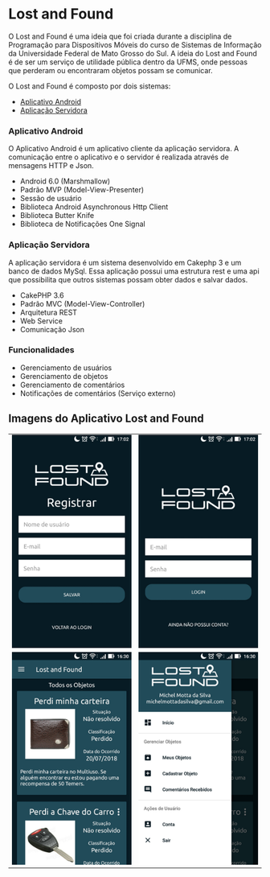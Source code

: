 # Lost and Found

O Lost and Found é uma ideia que foi criada durante a disciplina de Programação para Dispositivos Móveis do curso de Sistemas de Informação da Universidade Federal de Mato Grosso do Sul. A ideia do Lost and Found é de ser um serviço de utilidade pública dentro da UFMS, onde pessoas que perderam ou encontraram objetos possam se comunicar.

O Lost and Found é composto por dois sistemas:

* [Aplicativo Android](https://github.com/michelmotta/monitoring_system/tree/master/subsistema_android)
* [Aplicação Servidora](https://github.com/michelmotta/monitoring_system/tree/master/subsistema_arduino)


### Aplicativo Android

O Aplicativo Android é um aplicativo cliente da aplicação servidora. A comunicação entre o aplicativo e o servidor é realizada através de mensagens HTTP e Json.

* Android 6.0 (Marshmallow)
* Padrão MVP (Model-View-Presenter)
* Sessão de usuário
* Biblioteca Android Asynchronous Http Client
* Biblioteca Butter Knife
* Biblioteca de Notificações One Signal


### Aplicação Servidora

A aplicação servidora é um sistema desenvolvido em Cakephp 3 e um banco de dados MySql. Essa aplicação possui uma estrutura rest e uma api que possibilita que outros sistemas possam obter dados e salvar dados. 

* CakePHP 3.6
* Padrão MVC (Model-View-Controller)
* Arquitetura REST
* Web Service
* Comunicação Json


### Funcionalidades

* Gerenciamento de usuários
* Gerenciamento de objetos
* Gerenciamento de comentários 
* Notificações de comentários (Serviço externo)


## Imagens do Aplicativo Lost and Found

|   |   |
| ------------- | ------------- |
| ![](https://github.com/michelmotta/lost-and-found/blob/master/app1.jpg)  | ![](https://github.com/michelmotta/lost-and-found/blob/master/app2.jpg) |
| ![](https://github.com/michelmotta/lost-and-found/blob/master/app3.jpg)  | ![](https://github.com/michelmotta/lost-and-found/blob/master/app4.jpg) || ![](https://github.com/michelmotta/lost-and-found/blob/master/app5.jpg)  |                                                                         |